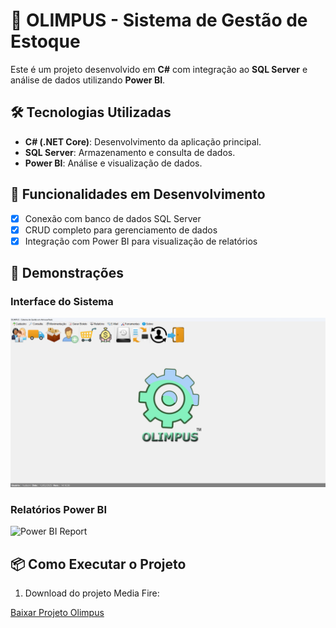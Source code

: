 # 🚀 OLIMPUS - Sistema de Gestão de Estoque

Este é um projeto desenvolvido em **C#** com integração ao **SQL Server** e análise de dados utilizando **Power BI**.

## 🛠️ Tecnologias Utilizadas

- **C# (.NET Core)**: Desenvolvimento da aplicação principal.
- **SQL Server**: Armazenamento e consulta de dados.
- **Power BI**: Análise e visualização de dados.

## 🚧 Funcionalidades em Desenvolvimento

- [x] Conexão com banco de dados SQL Server
- [x] CRUD completo para gerenciamento de dados
- [x] Integração com Power BI para visualização de relatórios

## 📸 Demonstrações

### Interface do Sistema
![Interface](./imagens/interface.png)

### Relatórios Power BI
![Power BI Report](./imagens/relatorio_powerbi.png)

## 📦 Como Executar o Projeto

1. Download do projeto Media Fire:

<a href="https://www.mediafire.com/file/2885hh7aklgk7sb/CONTROLE_DE_ESTOQUE.rar/file" download="Olimpus">Baixar Projeto Olimpus</a>

